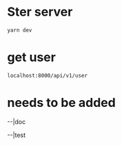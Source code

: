 # Ster server
```
yarn dev
```
# get user
```
localhost:8000/api/v1/user
```

# needs to be added
--|doc

--|test